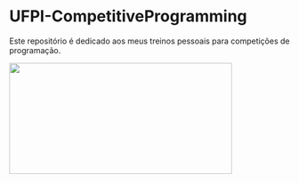 # UFPI-CompetitiveProgramming
Este repositório é dedicado aos meus treinos pessoais para competições de programação.

<img src="https://github.com/Lucaspm5/UFPI-CompetitiveProgramming/assets/125845662/9127d740-8538-487e-bb50-0ee8577114bf" width="400" height="200">
